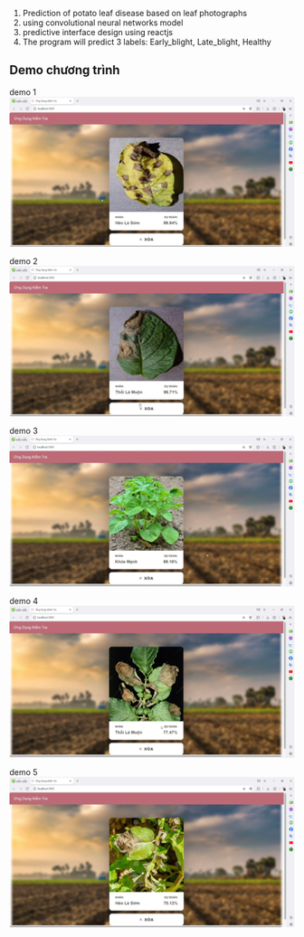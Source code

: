 1. Prediction of potato leaf disease based on leaf photographs
2. using convolutional neural networks model
3. predictive interface design using reactjs
4. The program will predict 3 labels: Early_blight, Late_blight, Healthy
## Demo chương trình
demo 1
![Demo 1](potato-disease/img_demo/demo1.png)

demo 2
![Demo 2](potato-disease/img_demo/demo2.png)

demo 3
![Demo 3](potato-disease/img_demo/demo3.png)

demo 4
![Demo 4](potato-disease/img_demo/demo4.png)

demo 5
![Demo 5](potato-disease/img_demo/demo5.png)

